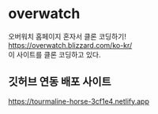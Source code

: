# overwatch
오버워치 홈페이지 혼자서 클론 코딩하기!  
https://overwatch.blizzard.com/ko-kr/  
이 사이트를 클론 코딩하고 있다.  


## 깃허브 연동 배포 사이트 
https://tourmaline-horse-3cf1e4.netlify.app

